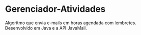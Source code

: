 # Gerenciador-Atividades
Algoritmo que envia e-mails em horas agendada com lembretes. Desenvolvido em Java e a API JavaMail.
